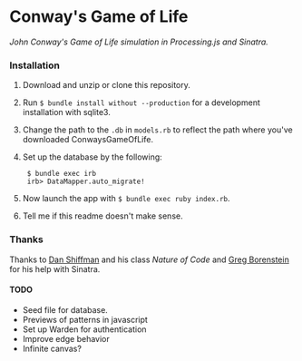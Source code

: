 # Conway's Game of Life 
*John Conway's Game of Life simulation in Processing.js and Sinatra.*

### Installation
1. Download and unzip or clone this repository.
2. Run `$ bundle install without --production` for a development installation with sqlite3.
3. Change the path to the `.db` in `models.rb` to reflect the path where you've downloaded ConwaysGameOfLife.
4. Set up the database by the following:

        $ bundle exec irb
        irb> DataMapper.auto_migrate!

5. Now launch the app with `$ bundle exec ruby index.rb`.
6. Tell me if this readme doesn't make sense.

### Thanks
Thanks to [Dan Shiffman](https://github.com/shiffman) and his class _Nature of Code_ and [Greg Borenstein](https://github.com/atduskgreg)
for his help with Sinatra.

#### TODO
- Seed file for database.
- Previews of patterns in javascript
- Set up Warden for authentication
- Improve edge behavior
- Infinite canvas?